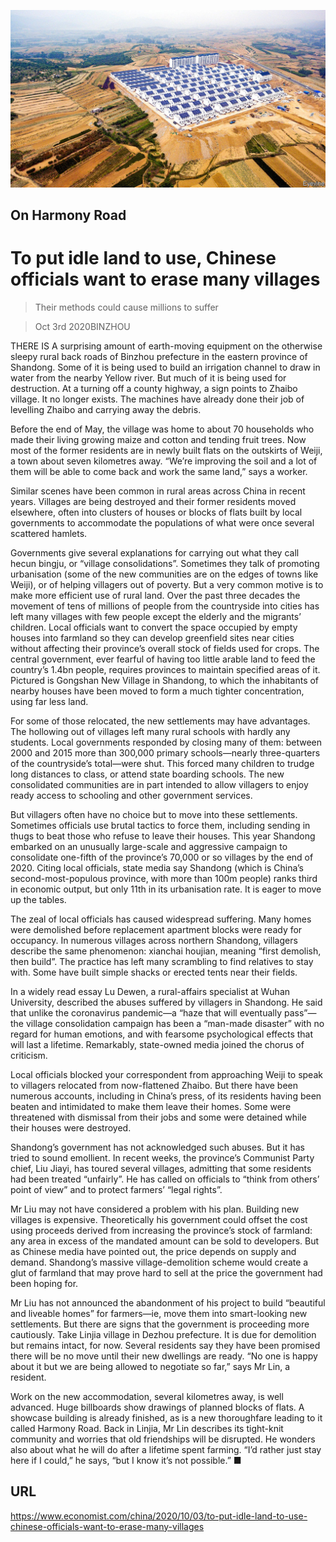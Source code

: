 ![](./images/20201003_CNP002_0.jpg)

## On Harmony Road

# To put idle land to use, Chinese officials want to erase many villages

> Their methods could cause millions to suffer

> Oct 3rd 2020BINZHOU

THERE IS A surprising amount of earth-moving equipment on the otherwise sleepy rural back roads of Binzhou prefecture in the eastern province of Shandong. Some of it is being used to build an irrigation channel to draw in water from the nearby Yellow river. But much of it is being used for destruction. At a turning off a county highway, a sign points to Zhaibo village. It no longer exists. The machines have already done their job of levelling Zhaibo and carrying away the debris.

Before the end of May, the village was home to about 70 households who made their living growing maize and cotton and tending fruit trees. Now most of the former residents are in newly built flats on the outskirts of Weiji, a town about seven kilometres away. “We’re improving the soil and a lot of them will be able to come back and work the same land,” says a worker.

Similar scenes have been common in rural areas across China in recent years. Villages are being destroyed and their former residents moved elsewhere, often into clusters of houses or blocks of flats built by local governments to accommodate the populations of what were once several scattered hamlets.

Governments give several explanations for carrying out what they call hecun bingju, or “village consolidations”. Sometimes they talk of promoting urbanisation (some of the new communities are on the edges of towns like Weiji), or of helping villagers out of poverty. But a very common motive is to make more efficient use of rural land. Over the past three decades the movement of tens of millions of people from the countryside into cities has left many villages with few people except the elderly and the migrants’ children. Local officials want to convert the space occupied by empty houses into farmland so they can develop greenfield sites near cities without affecting their province’s overall stock of fields used for crops. The central government, ever fearful of having too little arable land to feed the country’s 1.4bn people, requires provinces to maintain specified areas of it. Pictured is Gongshan New Village in Shandong, to which the inhabitants of nearby houses have been moved to form a much tighter concentration, using far less land.

For some of those relocated, the new settlements may have advantages. The hollowing out of villages left many rural schools with hardly any students. Local governments responded by closing many of them: between 2000 and 2015 more than 300,000 primary schools—nearly three-quarters of the countryside’s total—were shut. This forced many children to trudge long distances to class, or attend state boarding schools. The new consolidated communities are in part intended to allow villagers to enjoy ready access to schooling and other government services.

But villagers often have no choice but to move into these settlements. Sometimes officials use brutal tactics to force them, including sending in thugs to beat those who refuse to leave their houses. This year Shandong embarked on an unusually large-scale and aggressive campaign to consolidate one-fifth of the province’s 70,000 or so villages by the end of 2020. Citing local officials, state media say Shandong (which is China’s second-most-populous province, with more than 100m people) ranks third in economic output, but only 11th in its urbanisation rate. It is eager to move up the tables.

The zeal of local officials has caused widespread suffering. Many homes were demolished before replacement apartment blocks were ready for occupancy. In numerous villages across northern Shandong, villagers describe the same phenomenon: xianchai houjian, meaning “first demolish, then build”. The practice has left many scrambling to find relatives to stay with. Some have built simple shacks or erected tents near their fields.

In a widely read essay Lu Dewen, a rural-affairs specialist at Wuhan University, described the abuses suffered by villagers in Shandong. He said that unlike the coronavirus pandemic—a “haze that will eventually pass”—the village consolidation campaign has been a “man-made disaster” with no regard for human emotions, and with fearsome psychological effects that will last a lifetime. Remarkably, state-owned media joined the chorus of criticism.

Local officials blocked your correspondent from approaching Weiji to speak to villagers relocated from now-flattened Zhaibo. But there have been numerous accounts, including in China’s press, of its residents having been beaten and intimidated to make them leave their homes. Some were threatened with dismissal from their jobs and some were detained while their houses were destroyed.

Shandong’s government has not acknowledged such abuses. But it has tried to sound emollient. In recent weeks, the province’s Communist Party chief, Liu Jiayi, has toured several villages, admitting that some residents had been treated “unfairly”. He has called on officials to “think from others’ point of view” and to protect farmers’ “legal rights”.

Mr Liu may not have considered a problem with his plan. Building new villages is expensive. Theoretically his government could offset the cost using proceeds derived from increasing the province’s stock of farmland: any area in excess of the mandated amount can be sold to developers. But as Chinese media have pointed out, the price depends on supply and demand. Shandong’s massive village-demolition scheme would create a glut of farmland that may prove hard to sell at the price the government had been hoping for.

Mr Liu has not announced the abandonment of his project to build “beautiful and liveable homes” for farmers—ie, move them into smart-looking new settlements. But there are signs that the government is proceeding more cautiously. Take Linjia village in Dezhou prefecture. It is due for demolition but remains intact, for now. Several residents say they have been promised there will be no move until their new dwellings are ready. “No one is happy about it but we are being allowed to negotiate so far,” says Mr Lin, a resident.

Work on the new accommodation, several kilometres away, is well advanced. Huge billboards show drawings of planned blocks of flats. A showcase building is already finished, as is a new thoroughfare leading to it called Harmony Road. Back in Linjia, Mr Lin describes its tight-knit community and worries that old friendships will be disrupted. He wonders also about what he will do after a lifetime spent farming. “I’d rather just stay here if I could,” he says, “but I know it’s not possible.” ■

## URL

https://www.economist.com/china/2020/10/03/to-put-idle-land-to-use-chinese-officials-want-to-erase-many-villages
